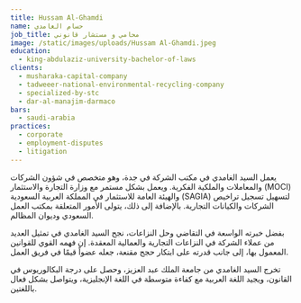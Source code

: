 ```yaml
---
title: Hussam Al-Ghamdi
name: حسام الغامدي
job_title: محامي و مستشار قانوني
image: /static/images/uploads/Hussam Al-Ghamdi.jpeg
education:
  - king-abdulaziz-university-bachelor-of-laws
clients:
  - musharaka-capital-company
  - tadweeer-national-environmental-recycling-company
  - specialized-by-stc
  - dar-al-manajim-darmaco
bars:
  - saudi-arabia
practices:
  - corporate
  - employment-disputes
  - litigation
---
```

يعمل السيد الغامدي في مكتب الشركة في جدة، وهو متخصص في شؤون الشركات والمعاملات والملكية الفكرية. ويعمل بشكل مستمر مع وزارة التجارة والاستثمار (MOCI) والهيئة العامة للاستثمار في المملكة العربية السعودية (SAGIA) لتسهيل تسجيل تراخيص الشركات والكيانات التجارية. بالإضافة إلى ذلك، يتولى الأمور المتعلقة بمكتب العمل السعودي وديوان المظالم.

بفضل خبرته الواسعة في التقاضي وحل النزاعات، نجح السيد الغامدي في تمثيل العديد من عملاء الشركة في النزاعات التجارية والعمالية المعقدة. إن فهمه القوي للقوانين المعمول بها، إلى جانب قدرته على ابتكار حجج مقنعة، جعله عضواً قيمًا في فريق العمل.

تخرج السيد الغامدي من جامعة الملك عبد العزيز، وحصل على درجة البكالوريوس في القانون، ويجيد اللغة العربية مع كفاءة متوسطة في اللغة الإنجليزية، ويتواصل بشكل فعال باللغتين.
